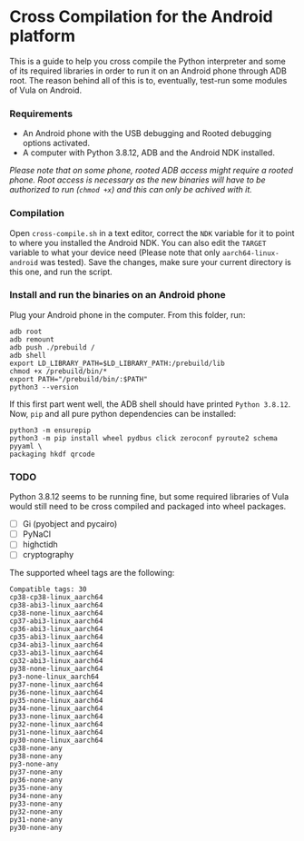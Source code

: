 # Cross Compilation for the Android platform

This is a guide to help you cross compile the Python interpreter and some of its
required libraries in order to run it on an Android phone through ADB root. The
reason behind all of this is to, eventually, test-run some modules of Vula on
Android.

### Requirements
- An Android phone with the USB debugging and Rooted debugging options 
  activated.
- A computer with Python 3.8.12, ADB and the Android NDK installed.

*Please note that on some phone, rooted ADB access might require a  rooted phone.
Root access is necessary as the new binaries will have to be authorized to run
(`chmod +x`) and this can only be achived with it.*


### Compilation
Open `cross-compile.sh` in a text editor, correct the `NDK` variable for it to
point to where you installed the Android NDK. You can also edit the `TARGET`
variable to what your device need (Please note that only `aarch64-linux-android`
was tested). Save the changes, make sure your current directory is this one,
and run the script.

### Install and run the binaries on an Android phone
Plug your Android phone in the computer. From this folder, run:

```
adb root
adb remount
adb push ./prebuild /
adb shell
export LD_LIBRARY_PATH=$LD_LIBRARY_PATH:/prebuild/lib
chmod +x /prebuild/bin/*
export PATH="/prebuild/bin/:$PATH"
python3 --version
```

If this first part went well, the ADB shell should have printed 
`Python 3.8.12`.
Now, `pip` and all pure python dependencies can be installed:

```
python3 -m ensurepip
python3 -m pip install wheel pydbus click zeroconf pyroute2 schema pyyaml \
packaging hkdf qrcode
```

### TODO

Python 3.8.12 seems to be running fine, but some required libraries of Vula
would still need to be cross compiled and packaged into wheel packages.

 - [ ] Gi (pyobject and pycairo)
 - [ ] PyNaCl
 - [ ] highctidh
 - [ ] cryptography

The supported wheel tags are the following:

```
Compatible tags: 30
cp38-cp38-linux_aarch64
cp38-abi3-linux_aarch64
cp38-none-linux_aarch64
cp37-abi3-linux_aarch64
cp36-abi3-linux_aarch64
cp35-abi3-linux_aarch64
cp34-abi3-linux_aarch64
cp33-abi3-linux_aarch64
cp32-abi3-linux_aarch64
py38-none-linux_aarch64
py3-none-linux_aarch64
py37-none-linux_aarch64
py36-none-linux_aarch64
py35-none-linux_aarch64
py34-none-linux_aarch64
py33-none-linux_aarch64
py32-none-linux_aarch64
py31-none-linux_aarch64
py30-none-linux_aarch64
cp38-none-any
py38-none-any
py3-none-any
py37-none-any
py36-none-any
py35-none-any
py34-none-any
py33-none-any
py32-none-any
py31-none-any
py30-none-any
```
